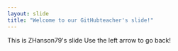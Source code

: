 ```yaml
---
layout: slide
title: "Welcome to our GitHubteacher's slide!"
---
```

This is ZHanson79's slide
Use the left arrow to go back!
